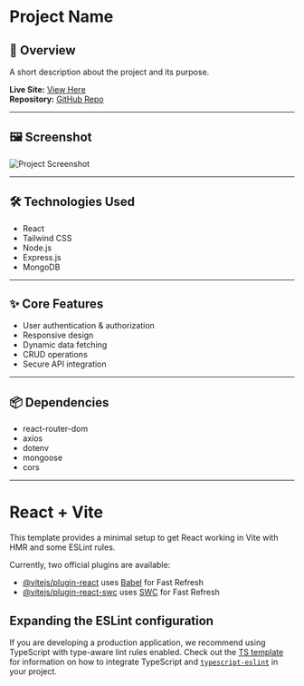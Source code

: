 # Project Name

## 📌 Overview
A short description about the project and its purpose.

**Live Site:** [View Here](https://athletic-hub-5797e.web.app/)  
**Repository:** [GitHub Repo](https://github.com/tasfiktanim/athletic-hub-client)

---

## 🖼 Screenshot
![Project Screenshot](https://your-image-link.com/screenshot.png)

---

## 🛠 Technologies Used
- React
- Tailwind CSS
- Node.js
- Express.js
- MongoDB

---

## ✨ Core Features
- User authentication & authorization
- Responsive design
- Dynamic data fetching
- CRUD operations
- Secure API integration

---

## 📦 Dependencies
- react-router-dom
- axios
- dotenv
- mongoose
- cors

---

# React + Vite

This template provides a minimal setup to get React working in Vite with HMR and some ESLint rules.

Currently, two official plugins are available:

- [@vitejs/plugin-react](https://github.com/vitejs/vite-plugin-react/blob/main/packages/plugin-react) uses [Babel](https://babeljs.io/) for Fast Refresh
- [@vitejs/plugin-react-swc](https://github.com/vitejs/vite-plugin-react/blob/main/packages/plugin-react-swc) uses [SWC](https://swc.rs/) for Fast Refresh

## Expanding the ESLint configuration

If you are developing a production application, we recommend using TypeScript with type-aware lint rules enabled. Check out the [TS template](https://github.com/vitejs/vite/tree/main/packages/create-vite/template-react-ts) for information on how to integrate TypeScript and [`typescript-eslint`](https://typescript-eslint.io) in your project.
